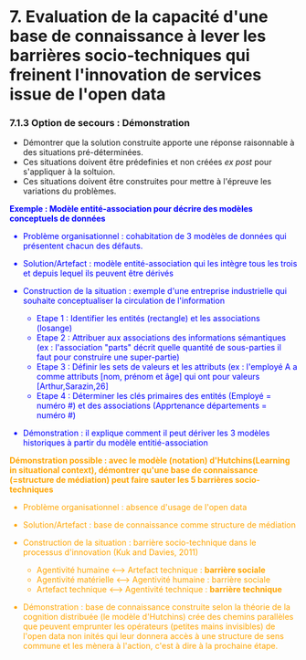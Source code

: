 # 7. Evaluation de la capacité d'une base de connaissance à lever les barrières socio-techniques qui freinent l'innovation de services issue de l'open data


### 7.1.3 Option de secours : Démonstration 

- Démontrer que la solution construite apporte une réponse raisonnable à des situations pré-déterminées. 
- Ces situations doivent être prédefinies et non créées *ex post* pour s'appliquer à la soltuion.
- Ces situations doivent être construites pour mettre à l'épreuve les variations du problèmes. 

<span style="color:blue"> 

**Exemple : Modèle entité-association pour décrire des modèles conceptuels de données**

- Problème organisationnel : cohabitation de 3 modèles de données qui présentent chacun des défauts.
- Solution/Artefact : modèle entité-association qui les intègre tous les trois et depuis lequel ils peuvent être dérivés

- Construction de la situation : exemple d'une entreprise industrielle qui souhaite conceptualiser la circulation de l'information 
 
  * Etape 1 : Identifier les entités (rectangle) et les associations (losange)
  * Etape 2 : Attribuer aux associations des informations sémantiques (ex : l'association "parts" décrit quelle quantité de sous-parties il faut pour construire une super-partie)
  * Etape 3 : Définir les sets de valeurs et les attributs (ex : l'employé A a comme attributs [nom, prénom et âge] qui ont pour valeurs [Arthur,Sarazin,26]
  * Etape 4 : Déterminer les clés primaires des entités (Employé = numéro #) et des associations (Apprtenance départements = numéro #)

- Démonstration : il explique comment il peut dériver les 3 modèles historiques à partir du modèle entitié-association 
 
</span>


<span style="color:orange"> 
  
**Démonstration possible : avec le modèle (notation) d'Hutchins(Learning in situational context), démontrer qu'une base de connaissance (=structure de médiation) peut faire sauter les 5 barrières socio-techniques** 

- Problème organisationnel : absence d'usage de l'open data 
- Solution/Artefact : base de connaissance comme structure de médiation 
- Construction de la situation : barrière socio-technique dans le processus d'innovation (Kuk and Davies, 2011)
  * Agentivité humaine <--> Artefact technique : **barrière sociale**
  * Agentivité matérielle <--> Agentivité humaine : barrière sociale
  * Artefact technique <--> Agentivité technique : **barrière technique**

- Démonstration : base de connaissance construite selon la théorie de la cognition distribuée (le modèle d'Hutchins) crée des chemins parallèles que peuvent emprunter les opérateurs (petites mains invisibles) de l'open data non inités qui leur donnera accès à une structure de sens commune et les mènera à l'action, c'est à dire à la prochaine étape.  


</span>
